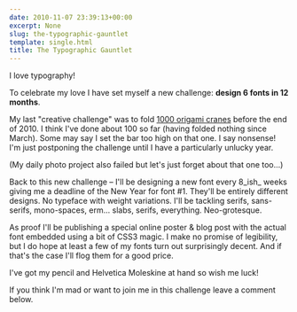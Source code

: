 ```yaml
---
date: 2010-11-07 23:39:13+00:00
excerpt: None
slug: the-typographic-gauntlet
template: single.html
title: The Typographic Gauntlet
---
```


I love typography!

To celebrate my love I have set myself a new challenge: **design 6 fonts in 12 months**.

My last "creative challenge" was to fold [1000 origami cranes](/2010/02/18/1000-cranes/) before the end of 2010. I think I've done about 100 so far (having folded nothing since March). Some may say I set the bar too high on that one. I say nonsense! I'm just postponing the challenge until I have a particularly unlucky year.

<p class="small">(My daily photo project also failed but let's just forget about that one too...)</p>

Back to this new challenge – I'll be designing a new font every 8_ish_ weeks giving me a deadline of the New Year for font #1. They'll be entirely different designs. No typeface with weight variations. I'll be tackling serifs, sans-serifs, mono-spaces, erm... slabs, serifs, everything. Neo-grotesque.

As proof I'll be publishing a special online poster & blog post with the actual font embedded using a bit of CSS3 magic. I make no promise of legibility, but I do hope at least a few of my fonts turn out surprisingly decent. And if that's the case I'll flog them for a good price.

I've got my pencil and Helvetica Moleskine at hand so wish me luck!

If you think I'm mad or want to join me in this challenge leave a comment below.
